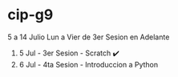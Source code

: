 # cip-g9
5 a 14 Julio Lun a Vier de 3er Sesion en Adelante

1. 5 Jul - 3er Sesion - Scratch ✔️
2. 6 Jul - 4ta Sesion - Introduccion a Python
